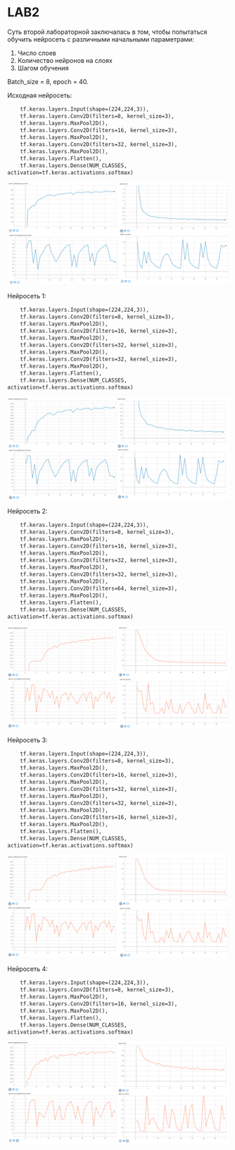 # LAB2
Суть второй лабораторной заключалась в том, чтобы попытаться обучить нейросеть с различными начальными параметрами: 
1. Число слоев
2. Количество нейронов на слоях
3. Шагом обучения

Batch_size = 8, epoch = 40.

Исходная нейросеть:

        tf.keras.layers.Input(shape=(224,224,3)),
        tf.keras.layers.Conv2D(filters=8, kernel_size=3),
        tf.keras.layers.MaxPool2D(),
        tf.keras.layers.Conv2D(filters=16, kernel_size=3),
        tf.keras.layers.MaxPool2D(),
        tf.keras.layers.Conv2D(filters=32, kernel_size=3),
        tf.keras.layers.MaxPool2D(),
        tf.keras.layers.Flatten(),
        tf.keras.layers.Dense(NUM_CLASSES, activation=tf.keras.activations.softmax)
        
![Image alt](https://github.com/PavelPoukh/LAB2/blob/master/original%20file.png)

Нейросеть 1:


        tf.keras.layers.Input(shape=(224,224,3)),
        tf.keras.layers.Conv2D(filters=8, kernel_size=3),
        tf.keras.layers.MaxPool2D(),
        tf.keras.layers.Conv2D(filters=16, kernel_size=3),
        tf.keras.layers.MaxPool2D(),
        tf.keras.layers.Conv2D(filters=32, kernel_size=3),
        tf.keras.layers.MaxPool2D(),
        tf.keras.layers.Conv2D(filters=32, kernel_size=3),
        tf.keras.layers.MaxPool2D(),
        tf.keras.layers.Flatten(),
        tf.keras.layers.Dense(NUM_CLASSES, activation=tf.keras.activations.softmax)
        
![Image alt](https://github.com/PavelPoukh/LAB2/blob/master/1.png)

Нейросеть 2:


        tf.keras.layers.Input(shape=(224,224,3)),
        tf.keras.layers.Conv2D(filters=8, kernel_size=3),
        tf.keras.layers.MaxPool2D(),
        tf.keras.layers.Conv2D(filters=16, kernel_size=3),
        tf.keras.layers.MaxPool2D(),
        tf.keras.layers.Conv2D(filters=32, kernel_size=3),
        tf.keras.layers.MaxPool2D(),
        tf.keras.layers.Conv2D(filters=32, kernel_size=3),
        tf.keras.layers.MaxPool2D(),
        tf.keras.layers.Conv2D(filters=64, kernel_size=3),
        tf.keras.layers.MaxPool2D(),
        tf.keras.layers.Flatten(),
        tf.keras.layers.Dense(NUM_CLASSES, activation=tf.keras.activations.softmax)
        
![Image alt](https://github.com/PavelPoukh/LAB2/blob/master/3.png)

Нейросеть 3:

        tf.keras.layers.Input(shape=(224,224,3)),
        tf.keras.layers.Conv2D(filters=8, kernel_size=3),
        tf.keras.layers.MaxPool2D(),
        tf.keras.layers.Conv2D(filters=16, kernel_size=3),
        tf.keras.layers.MaxPool2D(),
        tf.keras.layers.Conv2D(filters=32, kernel_size=3),
        tf.keras.layers.MaxPool2D(),
        tf.keras.layers.Conv2D(filters=32, kernel_size=3),
        tf.keras.layers.MaxPool2D(),
        tf.keras.layers.Conv2D(filters=16, kernel_size=3),
        tf.keras.layers.MaxPool2D(),
        tf.keras.layers.Flatten(),
        tf.keras.layers.Dense(NUM_CLASSES, activation=tf.keras.activations.softmax)
        
![Image alt](https://github.com/PavelPoukh/LAB2/blob/master/3.png)

Нейросеть 4:

        tf.keras.layers.Input(shape=(224,224,3)),
        tf.keras.layers.Conv2D(filters=8, kernel_size=3),
        tf.keras.layers.MaxPool2D(),
        tf.keras.layers.Conv2D(filters=16, kernel_size=3),
        tf.keras.layers.MaxPool2D(),
        tf.keras.layers.Flatten(),
        tf.keras.layers.Dense(NUM_CLASSES, activation=tf.keras.activations.softmax)
        
![Image alt](https://github.com/PavelPoukh/LAB2/blob/master/4.png)
